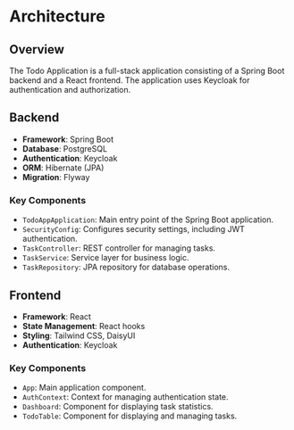 # Architecture

## Overview

The Todo Application is a full-stack application consisting of a Spring Boot backend and a React frontend. The application uses Keycloak for authentication and authorization.

## Backend

- **Framework**: Spring Boot
- **Database**: PostgreSQL
- **Authentication**: Keycloak
- **ORM**: Hibernate (JPA)
- **Migration**: Flyway

### Key Components

- `TodoAppApplication`: Main entry point of the Spring Boot application.
- `SecurityConfig`: Configures security settings, including JWT authentication.
- `TaskController`: REST controller for managing tasks.
- `TaskService`: Service layer for business logic.
- `TaskRepository`: JPA repository for database operations.

## Frontend

- **Framework**: React
- **State Management**: React hooks
- **Styling**: Tailwind CSS, DaisyUI
- **Authentication**: Keycloak

### Key Components

- `App`: Main application component.
- `AuthContext`: Context for managing authentication state.
- `Dashboard`: Component for displaying task statistics.
- `TodoTable`: Component for displaying and managing tasks.

